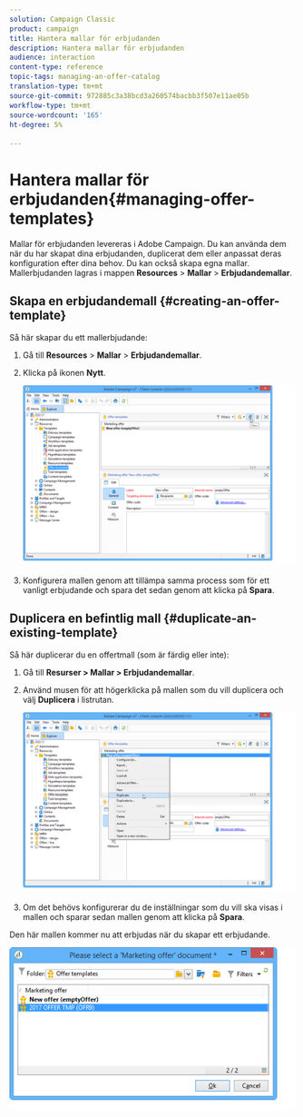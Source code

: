```yaml
---
solution: Campaign Classic
product: campaign
title: Hantera mallar för erbjudanden
description: Hantera mallar för erbjudanden
audience: interaction
content-type: reference
topic-tags: managing-an-offer-catalog
translation-type: tm+mt
source-git-commit: 972885c3a38bcd3a260574bacbb3f507e11ae05b
workflow-type: tm+mt
source-wordcount: '165'
ht-degree: 5%

---
```



# Hantera mallar för erbjudanden{#managing-offer-templates}

Mallar för erbjudanden levereras i Adobe Campaign. Du kan använda dem när du har skapat dina erbjudanden, duplicerat dem eller anpassat deras konfiguration efter dina behov. Du kan också skapa egna mallar. Mallerbjudanden lagras i mappen **Resources** > **Mallar** > **Erbjudandemallar**.

## Skapa en erbjudandemall {#creating-an-offer-template}

Så här skapar du ett mallerbjudande:

1. Gå till **Resources** > **Mallar** > **Erbjudandemallar**.
1. Klicka på ikonen **Nytt**.

   ![](assets/offer_model_001.png)

1. Konfigurera mallen genom att tillämpa samma process som för ett vanligt erbjudande och spara det sedan genom att klicka på **Spara**.

## Duplicera en befintlig mall {#duplicate-an-existing-template}

Så här duplicerar du en offertmall (som är färdig eller inte):

1. Gå till **Resurser > Mallar > Erbjudandemallar**.
1. Använd musen för att högerklicka på mallen som du vill duplicera och välj **Duplicera** i listrutan.

   ![](assets/offer_model_002.png)

1. Om det behövs konfigurerar du de inställningar som du vill ska visas i mallen och sparar sedan mallen genom att klicka på **Spara**.

Den här mallen kommer nu att erbjudas när du skapar ett erbjudande.

![](assets/offer_modelcreated_001.png)

